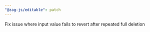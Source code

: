 ```yaml
---
"@zag-js/editable": patch
---
```


Fix issue where input value fails to revert after repeated full deletion
